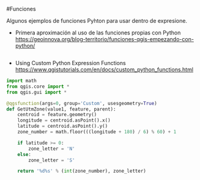 #Funciones

Algunos ejemplos de funciones Pyhton para usar dentro de expresione.

- Primera aproximación al uso de las funciones propias con Python https://geoinnova.org/blog-territorio/funciones-qgis-empezando-con-python/

```python
```

- Using Custom Python Expression Functions https://www.qgistutorials.com/en/docs/custom_python_functions.html

```python
import math
from qgis.core import *
from qgis.gui import *

@qgsfunction(args=0, group='Custom', usesgeometry=True)
def GetUtmZone(value1, feature, parent):
    centroid = feature.geometry()
    longitude = centroid.asPoint().x()
    latitude = centroid.asPoint().y()
    zone_number = math.floor(((longitude + 180) / 6) % 60) + 1

    if latitude >= 0:
        zone_letter = 'N'
    else:
        zone_letter = 'S'

    return '%d%s' % (int(zone_number), zone_letter)
````

